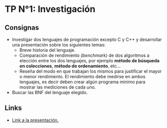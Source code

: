 # TP N°1: Investigación

## Consignas
* Investigar dos lenguajes de programación excepto C y C++ y desarrollar una presentación sobre los siguientes temas:
    * Breve historia del lenguaje.
    * Comparación de rendimiento _(benchmark)_ de dos algoritmos a
    elección entre los dos lenguajes, por ejemplo **método de búsqueda en colecciones**, **método de ordenamiento**, etc...
    * Reseña del modo en que trabajan los mismos para
    justificar el mayor o menor rendimiento.
    El rendimiento debe medirse en ambos lenguajes, es decir deben crear algún programa
    mínimo para mostrar las mediciones de cada uno.
* Buscar las BNF del lenguaje elegido.

## Links
* [Link a la presentación.](https://docs.google.com/presentation/d/1ncyE3qzpHvKpriNK08rl2Qc8sehhZTYM/edit?usp=sharing&ouid=116672820996334605619&rtpof=true&sd=true)

